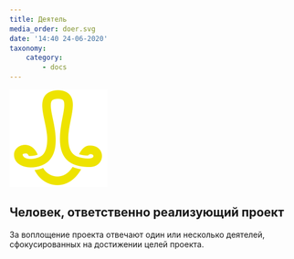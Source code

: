 ```yaml
---
title: Деятель
media_order: doer.svg
date: '14:40 24-06-2020'
taxonomy:
    category:
        - docs
---
```


![](doer.svg?resize=200,200)

## Человек, ответственно реализующий проект

За воплощение проекта отвечают один или несколько деятелей, сфокусированных на достижении целей проекта. 
